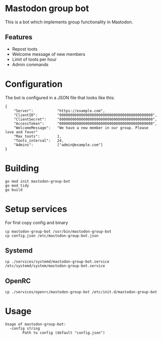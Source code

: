 # Mastodon group bot
This is a bot which implements group functionality in Mastodon.

## Features
* Repost toots
* Welcome message of new members
* Limit of toots per hour
* Admin commands

# Configuration
The bot is configured in a JSON file that looks like this:
```
{
    "Server":           "https://example.com",
    "ClientID":         "0000000000000000000000000000000000000000000",
    "ClientSecret":     "0000000000000000000000000000000000000000000",
    "AccessToken":      "0000000000000000000000000000000000000000000",
    "WelcomeMessage":   "We have a new member in our group. Please love and favor"
    "Max_toots":        1,
    "Toots_interval":   24,
    "Admins":           ["admin@example.com"]
}
```

# Building
```
go mod init mastodon-group-bot
go mod tidy
go build
```

# Setup services
For first copy config and binary
```
cp mastodon-group-bot /usr/bin/mastodon-group-bot
cp config.json /etc/mastodon-group-bot.json
```

## Systemd
```
cp ./services/systemd/mastodon-group-bot.service /etc/systemd/system/mastodon-group-bot.service
```

## OpenRC
```
cp ./services/openrc/mastodon-group-bot /etc/init.d/mastodon-group-bot
```

# Usage
```
Usage of mastodon-group-bot:
  -config string
        Path to config (default "config.json")
```